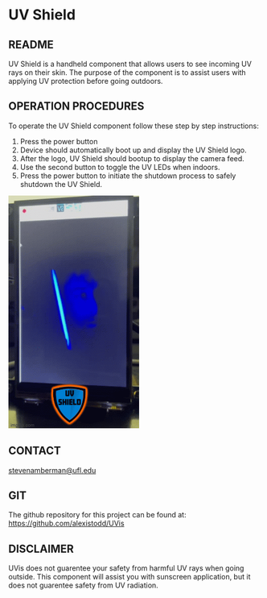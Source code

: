 # UV Shield

## README

UV Shield is a handheld component that allows users to see incoming UV rays on their skin. 
The purpose of the component is to assist users with applying UV protection before going outdoors.

## OPERATION PROCEDURES
To operate the UV Shield component follow these step by step instructions:
1. Press the power button
2. Device should automatically boot up and display the UV Shield logo.
3. After the logo, UV Shield should bootup to display the camera feed.
4. Use the second button to toggle the UV LEDs when indoors.
5. Press the power button to initiate the shutdown process to safely shutdown the UV Shield.


![screen-gif](./Video.gif)

## CONTACT

stevenamberman@ufl.edu

## GIT

The github repository for this project can be found at:
  https://github.com/alexistodd/UVis
 
 
## DISCLAIMER

UVis does not guarentee your safety from harmful UV rays when going outside. This component will assist you with sunscreen application,
but it does not guarentee safety from UV radiation.
